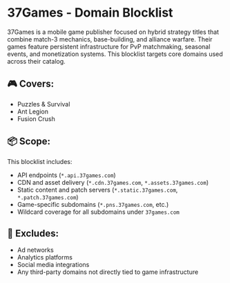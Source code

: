 # 37Games - Domain Blocklist

37Games is a mobile game publisher focused on hybrid strategy titles that combine match-3 mechanics, base-building, and alliance warfare. Their games feature persistent infrastructure for PvP matchmaking, seasonal events, and monetization systems. This blocklist targets core domains used across their catalog.

## 🎮 Covers:
- Puzzles & Survival
- Ant Legion
- Fusion Crush

## 📦 Scope:
This blocklist includes:
- API endpoints (`*.api.37games.com`)
- CDN and asset delivery (`*.cdn.37games.com`, `*.assets.37games.com`)
- Static content and patch servers (`*.static.37games.com`, `*.patch.37games.com`)
- Game-specific subdomains (`*.pns.37games.com`, etc.)
- Wildcard coverage for all subdomains under `37games.com`

## 🚫 Excludes:
- Ad networks
- Analytics platforms
- Social media integrations
- Any third-party domains not directly tied to game infrastructure
